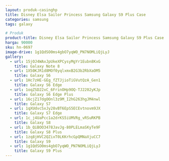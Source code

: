 ```yaml
---
layout: produk-casinghp
title: Disney Elsa Sailor Princess Samsung Galaxy S9 Plus Case
categories: samsung
tags: galaxy

# Produk
product-title: Disney Elsa Sailor Princess Samsung Galaxy S9 Plus Case
harga: 90000
sku: hn-0697
image-drive: 1g1QdSO0ms4gbO7yqWO_PN7NOMLiQjLyJ
gallery:
  - url: 15jOJ4WAxJpUkeXPCysyMgYr1Eubn8KxG
    title: Galaxy Note 8
  - url: 1X50KJR1d8MOf0yqlxmxB2G3b2RbXaOM5
    title: Galaxy S6
  - url: 1Hc7zHE-GEg_fZTJjioTiGVutQzA_Gen1
    title: Galaxy S6 Edge
  - url: 1oqZSD22xC_6FrinOHp9OQ-TJ2202yKJp
    title: Galaxy S6 Edge Plus
  - url: 16cjZ17dgOOnl3z9M_I2hG263hgJM4nwl
    title: Galaxy S7
  - url: 1qXUdvcSxJy28vBT6EpS5ECEvtnovm9JX
    title: Galaxy S7 Edge
  - url: 1c_j4UaPcc1a2drKS5iUMVRg_vRSuRKPB
    title: Galaxy S8
  - url: 1b_QiBOO3478JavJg-80PLELmaSKyTe9F
    title: Galaxy S8 Plus
  - url: 1zq8jHVC2QZixT0LKKrhcGpQMNaXjuCC7
    title: Galaxy S9
  - url: 1g1QdSO0ms4gbO7yqWO_PN7NOMLiQjLyJ
    title: Galaxy S9 Plus
---
```

